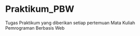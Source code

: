 # Praktikum_PBW
Tugas Praktikum yang diberikan setiap pertemuan Mata Kuliah Pemrograman Berbasis Web

